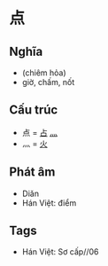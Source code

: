 # 点

## Nghĩa

* (chiêm hỏa)
* giờ, chấm, nốt

## Cấu trúc
* 点 = [占](占.md) [灬](灬.md)
* 灬 = [火](火.md)

## Phát âm

* Diǎn
* Hán Việt: điểm

## Tags
* Hán Việt: Sơ cấp//06

<script>window.HANZI_FIELD='点';</script>
